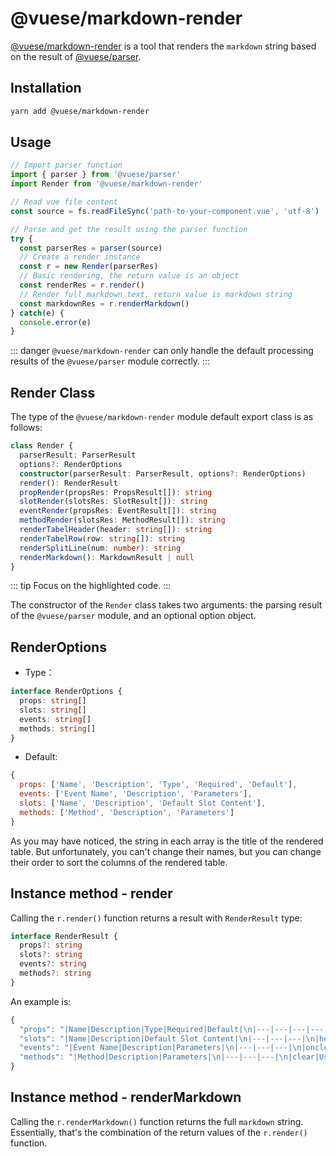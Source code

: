 # @vuese/markdown-render

[@vuese/markdown-render](/markdown-render/) is a tool that renders the `markdown` string based on the result of [@vuese/parser](/parser/).

## Installation

```sh
yarn add @vuese/markdown-render
```

## Usage


```js {11-15}
// Import parser function
import { parser } from '@vuese/parser'
import Render from '@vuese/markdown-render'

// Read vue file content
const source = fs.readFileSync('path-to-your-component.vue', 'utf-8')

// Parse and get the result using the parser function
try {
  const parserRes = parser(source)
  // Create a render instance
  const r = new Render(parserRes)
  // Basic rendering, the return value is an object
  const renderRes = r.render()
  // Render full markdown text, return value is markdown string
  const markdownRes = r.renderMarkdown()
} catch(e) {
  console.error(e)
}
```

::: danger
`@vuese/markdown-render` can only handle the default processing results of the `@vuese/parser` module correctly.
:::

## Render Class

The type of the `@vuese/markdown-render` module default export class is as follows:

```ts {4,5,13}
class Render {
  parserResult: ParserResult
  options?: RenderOptions
  constructor(parserResult: ParserResult, options?: RenderOptions)
  render(): RenderResult
  propRender(propsRes: PropsResult[]): string
  slotRender(slotsRes: SlotResult[]): string
  eventRender(propsRes: EventResult[]): string
  methodRender(slotsRes: MethodResult[]): string
  renderTabelHeader(header: string[]): string
  renderTabelRow(row: string[]): string
  renderSplitLine(num: number): string
  renderMarkdown(): MarkdownResult | null
}
```

::: tip
Focus on the highlighted code.
:::

The constructor of the `Render` class takes two arguments: the parsing result of the `@vuese/parser` module, and an optional option object.

## RenderOptions

* Type：

```ts
interface RenderOptions {
  props: string[]
  slots: string[]
  events: string[]
  methods: string[]
}
```

* Default:

```js
{
  props: ['Name', 'Description', 'Type', 'Required', 'Default'],
  events: ['Event Name', 'Description', 'Parameters'],
  slots: ['Name', 'Description', 'Default Slot Content'],
  methods: ['Method', 'Description', 'Parameters']
}
```

As you may have noticed, the string in each array is the title of the rendered table. But unfortunately, you can't change their names, but you can change their order to sort the columns of the rendered table.

## Instance method - render

Calling the `r.render()` function returns a result with `RenderResult` type:

```ts
interface RenderResult {
  props?: string
  slots?: string
  events?: string
  methods?: string
}
```

An example is:

```js
{
  "props": "|Name|Description|Type|Required|Default|\n|---|---|---|---|---|\n|name|The name of the form, up to 8 characters|`String` / `Number`|`true`|-|\n",
  "slots": "|Name|Description|Default Slot Content|\n|---|---|---|\n|header|Form header|`<th>title</th>`|\n",
  "events": "|Event Name|Description|Parameters|\n|---|---|---|\n|onclear|Fire when the form is cleared| The argument is a boolean value representing xxx|\n",
  "methods": "|Method|Description|Parameters|\n|---|---|---|\n|clear|Used to manually clear the form|-|\n"
}
```

## Instance method - renderMarkdown

Calling the `r.renderMarkdown()` function returns the full `markdown` string. Essentially, that's the combination of the return values of the `r.render()` function.